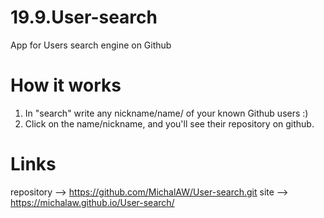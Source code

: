 # 19.9.User-search
App for Users search engine on Github
# How it works
1. In "search" write any nickname/name/ of your known Github users :)
2. Click on the name/nickname, and you'll see their repository on github.

# Links
repository --> https://github.com/MichalAW/User-search.git
site --> https://michalaw.github.io/User-search/
